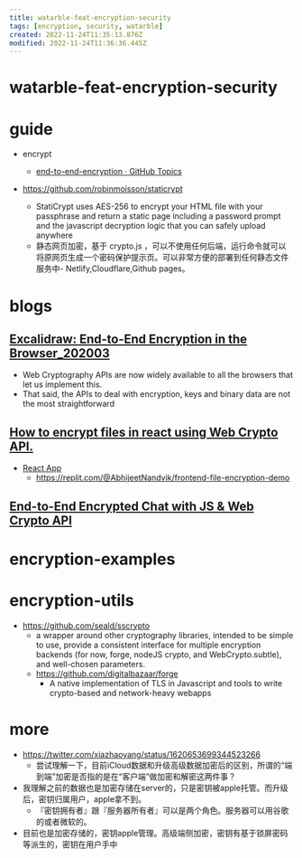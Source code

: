 ```yaml
---
title: watarble-feat-encryption-security
tags: [encryption, security, watarble]
created: 2022-11-24T11:35:13.876Z
modified: 2022-11-24T11:36:36.445Z
---
```


# watarble-feat-encryption-security

# guide

- encrypt
  - [end-to-end-encryption · GitHub Topics](https://github.com/topics/end-to-end-encryption?l=javascript&o=desc&s=)

- https://github.com/robinmoisson/staticrypt
  - StatiCrypt uses AES-256 to encrypt your HTML file with your passphrase and return a static page including a password prompt and the javascript decryption logic that you can safely upload anywhere
  - 静态网页加密，基于 crypto.js ，可以不使用任何后端，运行命令就可以将原网页生成一个密码保护提示页。可以非常方便的部署到任何静态文件服务中- Netlify,Cloudflare,Github pages。
# blogs

## [Excalidraw: End-to-End Encryption in the Browser_202003](https://blog.excalidraw.com/end-to-end-encryption/)

- Web Cryptography APIs are now widely available to all the browsers that let us implement this. 
- That said, the APIs to deal with encryption, keys and binary data are not the most straightforward

## [How to encrypt files in react using Web Crypto API.](https://abhijeet-nandvikar.hashnode.dev/how-to-encrypt-files-in-react-using-web-crypto-api)

- [React App](https://frontend-file-encryption-demo.abhijeetnandvik.repl.co/)
  - https://replit.com/@AbhijeetNandvik/frontend-file-encryption-demo

## [End-to-End Encrypted Chat with JS & Web Crypto API](https://getstream.io/blog/web-crypto-api-chat/)

# encryption-examples

# encryption-utils
- https://github.com/seald/sscrypto
  - a wrapper around other cryptography libraries, intended to be simple to use, provide a consistent interface for multiple encryption backends (for now, forge, nodeJS crypto, and WebCrypto.subtle), and well-chosen parameters.
  - https://github.com/digitalbazaar/forge
    - A native implementation of TLS in Javascript and tools to write crypto-based and network-heavy webapps


# more

- https://twitter.com/xiazhaoyang/status/1620653699344523266
  - 尝试理解一下，目前iCloud数据和升级高级数据加密后的区别，所谓的“端到端”加密是否指的是在“客户端”做加密和解密这两件事？
- 我理解之前的数据也是加密存储在server的，只是密钥被apple托管。而升级后，密钥归属用户，apple拿不到。
  - 『密钥拥有者』跟『服务器所有者』可以是两个角色。服务器可以用谷歌的或者微软的。
- 目前也是加密存储的，密钥apple管理。高级端侧加密，密钥有基于锁屏密码等派生的，密钥在用户手中

